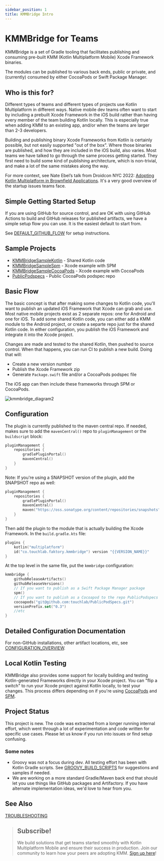 ```yaml
---
sidebar_position: 1
title: KMMBridge Intro 
---
```


# KMMBridge for Teams

KMMBridge is a set of Gradle tooling that facilitates publishing and consuming pre-built KMM (Kotlin Multiplatform Mobile) Xcode Framework binaries.

The modules can be published to various back ends, public or private, and (currently) consumed by either CocoaPods or Swift Package Manager.

## Who is this for?

Different types of teams and different types of projects use Kotlin Multiplatform in different ways. Native mobile dev teams often want to start by including a prebuilt Xcode Framework in the iOS build rather than having every member of the team building Kotlin locally. This is especially true when adding KMM to an existing app, and/or when the teams are larger than 2-3 developers.

Building and publishing binary Xcode Frameworks from Kotlin is certainly possible, but not easily supported "out of the box". Where those binaries are published, and how they are included in the iOS build, also varies. Most teams we have talked to go through the same process getting started. They first need to build some kind of publishing architecture, which is non-trivial, and make a lot of the same mistakes along the way.

For more context, see Nate Ebel’s talk from Droidcon NYC 2022: [Adopting Kotlin Multiplatform in Brownfield Applications](https://www.droidcon.com/2022/09/29/adopting-kotlin-multiplatform-in-brownfield-applications/). It's a very good overview of the startup issues teams face.

## Simple Getting Started Setup

If you are using GitHub for source control, and are OK with using GitHub Actions to build and GitHub releases for published artifacts, we have a simple setup flow you can use. It is the easiest default to start from.

See [DEFAULT_GITHUB_FLOW](DEFAULT_GITHUB_FLOW.md) for setup instructions.

## Sample Projects

* [KMMBridgeSampleKotlin](https://github.com/touchlab/KMMBridgeSampleKotlin) - Shared Kotlin code
* [KMMBridgeSampleSpm](https://github.com/touchlab/KMMBridgeSampleSpm) - Xcode example with SPM
* [KMMBridgeSampleCocoaPods](https://github.com/touchlab/KMMBridgeSampleCocoaPods) - Xcode example with CocoaPods
* [PublicPodspecs](https://github.com/touchlab/PublicPodspecs) - Public CocoaPods podspec repo

## Basic Flow

The basic concept is that after making some changes to Kotlin code, you'll want to publish an updated iOS Framework that Xcode can grab and use. Most native mobile projects exist as 2 separate repos: one for Android and one for iOS. To add some shared Kotlin code, you can either add a KMM module to the Android project, or create a separte repo just for the shared Kotlin code. In either configuration, you publish the iOS Framework and integrate it into the Xcode project.

Changes are made and tested to the shared Kotlin, then pushed to source control. When that happens, you can run CI to publish a new build. Doing that will:

* Create a new version number
* Publish the Xcode Framework zip
* Generate `Package.swift` file and/or a CocoaPods podspec file

The iOS app can then include these frameworks through SPM or CocoaPods.

![kmmbridge_diagram2](https://tl-navigator-images.s3.us-east-1.amazonaws.com/docimages/2022-10-07_09-13-kmmbridge_diagram2.png)

## Configuration

The plugin is currently published to the maven central repo. If needed, makes sure to add the `mavenCentral()` repo to `pluginManagement` or the `buildscript` block:

```kotlin
pluginManagement {
    repositories {
        gradlePluginPortal()
        mavenCentral()
    }
}
```

Note: If you're using a SNAPSHOT version of the plugin, add the SNAPSHOT repo as well:

```kotlin
pluginManagement {
    repositories {
        gradlePluginPortal()
        mavenCentral()
        maven("https://oss.sonatype.org/content/repositories/snapshots")
    }
}
```

Then add the plugin to the module that is actually building the Xcode Framework. In the `build.gradle.kts` file:

```kotlin
plugins {
    kotlin("multiplatform")
    id("co.touchlab.faktory.kmmbridge") version "{{VERSION_NAME}}"
}
```

At the top level in the same file, put the `kmmbridge` configuration:

```kotlin
kmmbridge {
    githubReleaseArtifacts()
    githubReleaseVersions()
    // If you want to publish as a Swift Package Manager package
    spm()
    // If you want to publish as a Cocoapod to the repo PublicPodspecs (replace this with yours) 
    cocoapods("git@github.com:touchlab/PublicPodSpecs.git")
    versionPrefix.set("0.3")
    //etc
}
```

## Detailed Configuration Documentation

For non-GitHub installations, other artifact locations, etc, see [CONFIGURATION_OVERVIEW](general/CONFIGURATION_OVERVIEW.md).

## Local Kotlin Testing

KMMBridge also provides some support for locally building and testing Kotlin-generated Frameworks directly in your Xcode project. You can "flip a switch" to run your Xcode project against Kotlin locally, to test your changes. This process differs depending on if you're using [CocoaPods](cocoapods/02_IOS_LOCAL_DEV_COCOAPODS.md) and [SPM](spm/02_IOS_LOCAL_DEV_SPM.md).

## Project Status

This project is new. The code was extracted from a longer running internal effort, which went through a lot of experimentation
and code written for specific use cases. Please let us know if you run into issues or find setup confusing.

### Some notes

* Groovy was not a focus during dev. All testing effort has been with Kotlin Gradle scripts. See [GROOVY_BUILD_SCRIPTS](general/GROOVY_BUILD_SCRIPTS.md) for suggestions and samples if needed.
* We are working on a more standard Gradle/Maven back end that should let you use things like GitHub packages and Artifactory. If you have alternate implementation ideas, we'd love to hear from you.

## See Also

[TROUBLESHOOTING](TROUBLESHOOTING.md)

> ## Subscribe!
>
> We build solutions that get teams started smoothly with Kotlin Multiplatform Mobile and ensure their success in production. Join our community to learn how your peers are adopting KMM.
[Sign up here](https://go.touchlab.co/newsletter-gh)!
